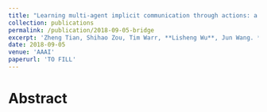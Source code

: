 ```yaml
---
title: "Learning multi-agent implicit communication through actions: a case study in Bridge, a collaborative imperfect information game"
collection: publications
permalink: /publication/2018-09-05-bridge
excerpt: 'Zheng Tian, Shihao Zou, Tim Warr, **Lisheng Wu**, Jun Wang. *In submission to AAAI 2019*.'
date: 2018-09-05
venue: 'AAAI'
paperurl: 'TO FILL'
---
```


# Abstract

